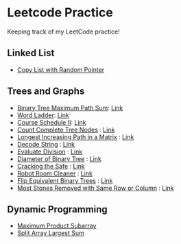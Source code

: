 # Leetcode Practice
Keeping track of my LeetCode practice!

## Linked List
* [Copy List with Random Pointer](copyRandomList.java)

## Trees and Graphs
* [Binary Tree Maximum Path Sum](maxPathSum.java): [Link](https://leetcode.com/problems/binary-tree-maximum-path-sum/)
* [Word Ladder](ladderLength.java): [Link](https://leetcode.com/problems/word-ladder/)
* [Course Schedule II](findOrder.java): [Link](https://leetcode.com/problems/course-schedule-ii/)
* [Count Complete Tree Nodes](countNodes.java) : [Link](https://leetcode.com/problems/count-complete-tree-nodes/)
* [Longest Increasing Path in a Matrix](longestIncreasingPath.java) : [Link](https://leetcode.com/problems/longest-increasing-path-in-a-matrix/)
* [Decode String](decodeString.java) : [Link](https://leetcode.com/problems/decode-string/)
* [Evaluate Division](calcEquation.java) : [Link](https://leetcode.com/problems/evaluate-division/)
* [Diameter of Binary Tree](diameterOfBinaryTree.java) : [Link](https://leetcode.com/problems/diameter-of-binary-tree/)
* [Cracking the Safe](CrackSafe.java) : [Link](https://leetcode.com/problems/cracking-the-safe/)
* [Robot Room Cleaner](cleanRoom.java) : [Link](https://leetcode.com/problems/robot-room-cleaner/)
* [Flip Equivalent Binary Trees](flipEquiv.java) : [Link](https://leetcode.com/problems/flip-equivalent-binary-trees/)
* [Most Stones Removed with Same Row or Column](removeStones.java) : [Link](https://leetcode.com/problems/most-stones-removed-with-same-row-or-column/)

## Dynamic Programming
* [Maximum Product Subarray](maxSubarray.java)
* [Split Array Largest Sum](splitArray.java)
    
    
